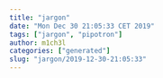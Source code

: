 ```yaml
---
title: "jargon"
date: "Mon Dec 30 21:05:33 CET 2019"
tags: ["jargon", "pipotron"]
author: m1ch3l
categories: ["generated"]
slug: "jargon/2019-12-30-21:05:33"
---
```



